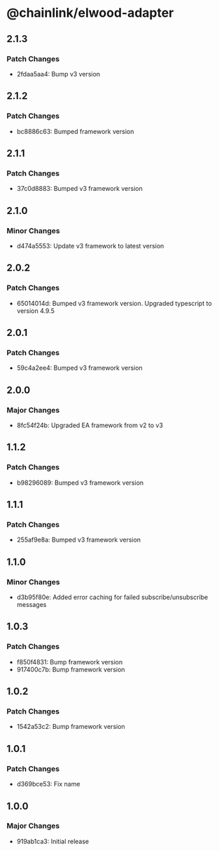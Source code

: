 # @chainlink/elwood-adapter

## 2.1.3

### Patch Changes

- 2fdaa5aa4: Bump v3 version

## 2.1.2

### Patch Changes

- bc8886c63: Bumped framework version

## 2.1.1

### Patch Changes

- 37c0d8883: Bumped v3 framework version

## 2.1.0

### Minor Changes

- d474a5553: Update v3 framework to latest version

## 2.0.2

### Patch Changes

- 65014014d: Bumped v3 framework version. Upgraded typescript to version 4.9.5

## 2.0.1

### Patch Changes

- 59c4a2ee4: Bumped v3 framework version

## 2.0.0

### Major Changes

- 8fc54f24b: Upgraded EA framework from v2 to v3

## 1.1.2

### Patch Changes

- b98296089: Bumped v3 framework version

## 1.1.1

### Patch Changes

- 255af9e8a: Bumped v3 framework version

## 1.1.0

### Minor Changes

- d3b95f80e: Added error caching for failed subscribe/unsubscribe messages

## 1.0.3

### Patch Changes

- f850f4831: Bump framework version
- 917400c7b: Bump framework version

## 1.0.2

### Patch Changes

- 1542a53c2: Bump framework version

## 1.0.1

### Patch Changes

- d369bce53: Fix name

## 1.0.0

### Major Changes

- 919ab1ca3: Initial release
